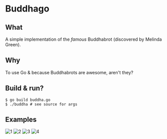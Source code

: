 # Buddhago

## What

A simple implementation of the _famous_ Buddhabrot (discovered by Melinda Green).

## Why

To use Go & because Buddhabrots are awesome, aren't they?

## Build & run?

    $ go build buddha.go
    $ ./buddha # see source for args

## Examples

![1](https://raw.github.com/Alexis-D/Buddhago/master/examples/1.png)
![2](https://raw.github.com/Alexis-D/Buddhago/master/examples/2.png)
![3](https://raw.github.com/Alexis-D/Buddhago/master/examples/3.png)
![4](https://raw.github.com/Alexis-D/Buddhago/master/examples/4.png)
